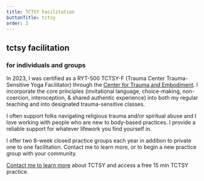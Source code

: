 ```yaml
---
title: TCTSY Facilitation
buttonTitle: tctsy
order: 2
---
```


## tctsy facilitation

### for individuals and groups

In 2023, I was certified as a RYT-500 TCTSY-F (Trauma Center Trauma-Sensitive Yoga Facilitator) through the [Center for Trauma and Embodiment](https://jri.org/services/behavioral-health-and-trauma/center-for-trauma-and-embodiment). I incorporate the core principles (invitational language, choice-making, non-coercion, interoception, & shared authentic experience) into both my regular teaching and into designated trauma-sensitive classes.

I often support folks navigating religious trauma and/or spiritual abuse and I love working with people who are new to body-based practices. I provide a reliable support for whatever lifework you find yourself in.

I offer two 8-week closed practice groups each year in addition to private one to one facilitation. Contact me to learn more, or to begin a new practice group with your community.

[Contact me to learn more](/#contact) about TCTSY and access a free 15 min TCTSY practice.
